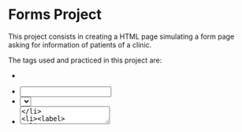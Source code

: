 # Forms Project

This project consists in creating a HTML page simulating a form page asking for information of patients of a clinic.

The tags used and practiced in this project are:
- <form>
- <input>
- <select>
- <textarea>
- <label>
- <fieldset>
- <legend>
- <button>